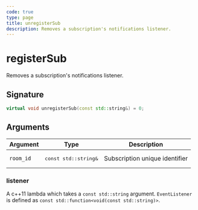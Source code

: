 ```yaml
---
code: true
type: page
title: unregisterSub
description: Removes a subscription's notifications listener.
---
```


# registerSub

Removes a subscription's notifications listener.

## Signature

```cpp
virtual void unregisterSub(const std::string&) = 0;
```

## Arguments

| Argument  | Type                          | Description                    |
| --------- | ----------------------------- | ------------------------------ |
| `room_id` | <pre>const std::string&</pre> | Subscription unique identifier |

### listener

A c++11 lambda which takes a `const std::string` argument.
`EventListener` is defined as `const std::function<void(const std::string)>`.
